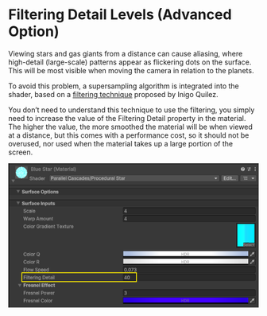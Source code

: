# Filtering Detail Levels (Advanced Option)

Viewing stars and gas giants from a distance can cause aliasing, where high-detail (large-scale) patterns appear as flickering dots on the surface. This will be most visible when moving the camera in relation to the planets.

To avoid this problem, a supersampling algorithm is integrated into the shader, based on a [filtering technique](https://iquilezles.org/articles/filtering/) proposed by Inigo Quilez.

You don’t need to understand this technique to use the filtering, you simply need to increase the value of the Filtering Detail property in the material. The higher the value, the more smoothed the material will be when viewed at a distance, but this comes with a performance cost, so it should not be overused, nor used when the material takes up a large portion of the screen.

![Filtering Detail Property](../assets/images/procedural-celestial-bodies/filtering-levels.png)